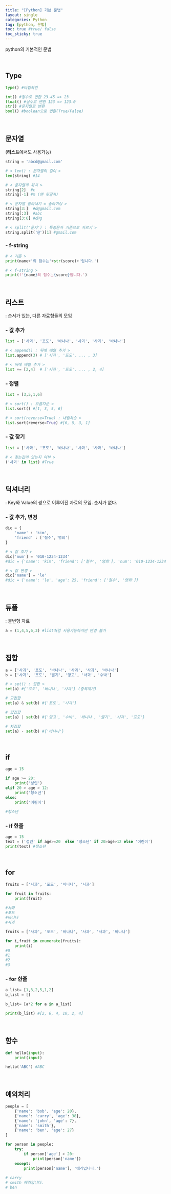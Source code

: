 ```yaml
---
title: "[Python] 기본 문법"
layout: single
categories: Python
tag: [python, 문법]
toc: true #true/ false
toc_sticky: true
---
```


python의 기본적인 문법

<br>

## Type 

```python
type() #타입확인

int() #정수로 변환 23.45 => 23
float() #실수로 변환 123 => 123.0
str() #문자열로 변환
bool() #boolean으로 변환(True/False)
```



<br>

## 문자열

(**리스트**에서도 사용가능)

```python
string = 'abcd@gmail.com' 

# < len() : 문자열의 길이 >
len(string) #14

# < 문자열의 위치 >
string[2]  #c
string[-1] #m (맨 뒷글자)

# < 문자열 잘라내기 = 슬라이싱 >
string[3:]  #d@gmail.com
string[:3]  #abc
string[3:6] #d@g

# < split('문자') : 특정문자 기준으로 자르기 >
string.split('@')[1] #gmail.com
```

### - f-string

```python
# < 기존 >
print(name+'의 점수는'+str(score)+'입니다.')

# < f-string >
print(f'{name}의 점수는{score}입니다.')
```



<br>

## 리스트

: 순서가 있는, 다른 자료형들의 모임

### - 값 추가

```python
list = ['사과', '포도', '바나나', '사과', '사과', '바나나']

# < append() : 뒤에 배열 추가 >
list.append(3) # ['사과', '포도', ... , 3]

# < 뒤에 배열 추가 >
list += [2,4]  # ['사과', '포도', ... , 2, 4]

```

### - 정렬

```python
list = [3,5,1,6]

# < sort() : 오름차순 >
list.sort() #[1, 3, 5, 6]

# < sort(reverse=True) : 내림차순 >
list.sort(reverse=True) #[6, 5, 3, 1]

```

### - 값 찾기

```python
list = ['사과', '포도', '바나나', '사과', '사과', '바나나']

# < 찾는값이 있는지 여부 >
('사과' in list) #True
```



<br>

## 딕셔너리

: Key와 Value의 쌍으로 이루어진 자료의 모임. 순서가 없다.

### - 값 추가, 변경

```python
dic = {
    'name' : 'kim',
    'friend' : ['철수','영희']
}

# < 값 추가 >
dic['num'] = '010-1234-1234' 
#dic = {'name': 'kim', 'friend': ['철수', '영희'], 'num': '010-1234-1234'}

# < 값 변경 >
dic['name'] = 'le' 
#dic = {'name': 'le', 'age': 25, 'friend': ['철수', '영희']}

```



<br>

## 튜플

: 불변형 자료 

```python
a = (1,4,5,6,3) #list처럼 사용가능하지만 변경 불가
```



<br>

## 집합

```python
a = ['사과', '포도', '바나나', '사과', '사과', '바나나']
b = ['사과', '포도', '딸기', '망고', '사과', '수박']

# < set() : 집합 >
set(a) #{'포도', '바나나', '사과'} (중복제거)

# 교집합
set(a) & set(b) #{'포도', '사과'}

# 합집합
set(a) | set(b) #{'망고', '수박', '바나나', '딸기', '사과', '포도'}

# 차집합
set(a) - set(b) #{'바나나'}
```



<br>

## if

```python
age = 15

if age >= 20:
    print('성인')
elif 20 > age > 12:
    print('청소년')
else:
    print('어린이')
    
#청소년
```

### - if 한줄

```python
age = 15
text = ('성인' if age>=20  else '청소년' if 20>age>12 else '어린이')
print(text) #청소년 
```



<br>

## for

```python
fruits = ['사과', '포도', '바나나', '사과']

for fruit in fruits:
    print(fruit)
    
#사과
#포도
#바나나
#사과
```

```python
fruits = ['사과', '포도', '바나나', '사과', '사과', '바나나']

for i,fruit in enumerate(fruits):
    print(i)
#0
#1
#2
#3
```

### - for 한줄 

```python
a_list= [1,3,2,5,1,2]
b_list = []

b_list= [a*2 for a in a_list]

print(b_list) #[2, 6, 4, 10, 2, 4]
```



<br>

## 함수

```python
def hello(input):
    print(input)

hello('ABC') #ABC
```



<br>

## 예외처리

```python
people = [
    {'name': 'bob', 'age': 20},
    {'name': 'carry', 'age': 38},
    {'name': 'john', 'age': 7},
    {'name': 'smith'},
    {'name': 'ben', 'age': 27}
]

for person in people:
    try:
        if person['age'] > 20:
            print(person['name'])
    except: 
        print(person['name'], '에러입니다.')
        
# carry
# smith 에러입니다.
# ben
```

<br />
<br />
<br />
<br />